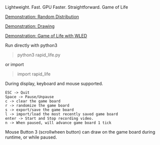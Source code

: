 Lightweight. Fast. GPU Faster. Straightforward.
Game of Life

[Demonstration: Random Distribution](https://youtu.be/kAJRX6KEesM?t=0)

[Demonstration: Drawing](https://youtu.be/kAJRX6KEesM?t=14)

[Demonstration: Game of Life with WLED](https://www.youtube.com/watch?v=1x5Vtu8NZeU)


Run directly with python3
>python3 rapid_life.py

or import
>import rapid_life



During display, keyboard and mouse supported.
```
ESC -> Quit
Space -> Pause/Unpause
c -> clear the game board
r -> randomize the game board
s -> export/save the game board
l -> import/load the most recently saved game board
enter -> Start and Stop recording video.
n -> When paused, will advance game board 1 tick
```


Mouse Button 3 (scrollwheen button) can draw on the game board during runtime, or while paused.
